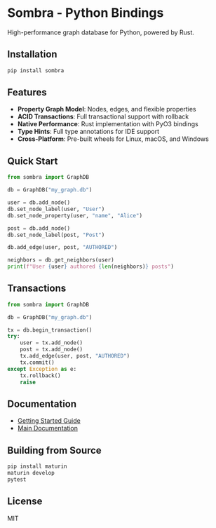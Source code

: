 # Sombra - Python Bindings

High-performance graph database for Python, powered by Rust.

## Installation

```bash
pip install sombra
```

## Features

- **Property Graph Model**: Nodes, edges, and flexible properties
- **ACID Transactions**: Full transactional support with rollback
- **Native Performance**: Rust implementation with PyO3 bindings
- **Type Hints**: Full type annotations for IDE support
- **Cross-Platform**: Pre-built wheels for Linux, macOS, and Windows

## Quick Start

```python
from sombra import GraphDB

db = GraphDB("my_graph.db")

user = db.add_node()
db.set_node_label(user, "User")
db.set_node_property(user, "name", "Alice")

post = db.add_node()
db.set_node_label(post, "Post")

db.add_edge(user, post, "AUTHORED")

neighbors = db.get_neighbors(user)
print(f"User {user} authored {len(neighbors)} posts")
```

## Transactions

```python
from sombra import GraphDB

db = GraphDB("my_graph.db")

tx = db.begin_transaction()
try:
    user = tx.add_node()
    post = tx.add_node()
    tx.add_edge(user, post, "AUTHORED")
    tx.commit()
except Exception as e:
    tx.rollback()
    raise
```

## Documentation

- [Getting Started Guide](https://github.com/maskdotdev/sombra/blob/main/docs/python-guide.md)
- [Main Documentation](https://github.com/maskdotdev/sombra)

## Building from Source

```bash
pip install maturin
maturin develop
pytest
```

## License

MIT
